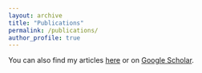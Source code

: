 ```yaml
---
layout: archive
title: "Publications"
permalink: /publications/
author_profile: true
---
```


You can also find my articles [here](http://ixa.eus/node/1394/12) or on [Google Scholar](https://scholar.google.es/citations?user=kSuqts0AAAAJ&hl=en). 
